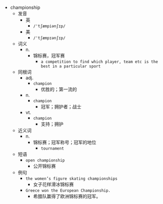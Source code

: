 - championship
  - 发音
    - 英
      - `/'tʃæmpiənʃɪp/`
    - 美
      - `/'tʃæmpɪənʃɪp/`
  - 词义
    - n.
      - 锦标赛，冠军赛
        - `a competition to find which player, team etc is the best in a particular sport`
  - 同根词
    - adj.
      - `champion`
        - 优胜的；第一流的
    - n.
      - `champion`
        - 冠军；拥护者；战士
    - vt.
      - `champion`
        - 支持；拥护
  - 近义词
    - n.
      - 锦标赛；冠军称号；冠军的地位
        - `tournament`
  - 短语
    - `open championship`
      - 公开锦标赛 
  - 例句
    - `the women’s figure skating championships`
      - 女子花样滑冰锦标赛
    - `Greece won the European Championship.`
      - 希腊队赢得了欧洲锦标赛的冠军。

